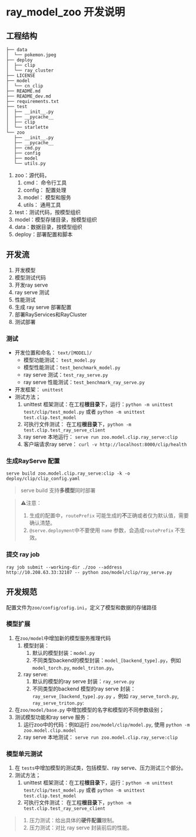 # ray_model_zoo  开发说明

## 工程结构

```text
├── data
│  └── pokemon.jpeg
├── deploy
│  ├── clip
│  └── ray_cluster
├── LICENSE
├── model
│  └── cn_clip
├── README.md
├── README_dev.md
├── requirements.txt
├── test
│  ├── __init__.py
│  ├── __pycache__
│  ├── clip
│  └── starlette
└── zoo
   ├── __init__.py
   ├── __pycache__
   ├── cmd.py
   ├── config
   ├── model
   └── utils.py
```

1. zoo：源代码，
    1. cmd： 命令行工具
    2. config： 配置处理
    3. model： 模型和服务
    4. utils： 通用工具
2. test：测试代码，按模型组织
3. model：模型存储目录，按模型组织
4. data：数据目录，按模型组织
5. deploy：部署配置和脚本

## 开发流

1. 开发模型
2. 模型测试代码
3. 开发ray serve
4. ray serve 测试
5. 性能测试
6. 生成 ray serve 部署配置
7. 部署RayServices和RayCluster
8. 测试部署

### 测试

* 开发位置和命名： `text/[MODEL]/`
    * 模型功能测试： `test_model.py`
    * 模型性能测试：`test_benchmark_model.py`
    * ray serve 测试：`test_ray_serve.py`
    * ray serve 性能测试：`test_benchmark_ray_serve.py`
* 开发框架： `unittest`
* 测试方法；
    1. unittest 框架测试：在工程**根目录**下，运行：`python -m unittest test/clip/test_model.py`
       或者 `python -m unittest test.clip.test_model`
    2. 可执行文件测试： 在工程**根目录**下，`python -m test.clip.test_ray_serve_client`
    3. ray serve 本地运行： `serve run zoo.model.clip.ray_serve:clip`
    4. 客户端请求ray serve： `curl -v http://localhost:8000/clip/health`

### 生成RayServe 配置

`serve build zoo.model.clip.ray_serve:clip -k -o deploy/clip/clip_config.yaml`

> serve build 支持**多模型**同时部署

> ⚠️注意：
> 1. 生成的配置中，`routePrefix` 可能生成的**不**正确或者仅为默认值，需要确认清楚。
> 2. `@serve.deployment`中不要使用 `name` 参数，会造成`routePrefix` 不生效。

### 提交 ray job

```shell
ray job submit --working-dir ./zoo --address  http://10.208.63.33:32107 -- python zoo/model/clip/ray_serve.py
```

## 开发规范

配置文件为`zoo/config/cofig.ini`，定义了模型和数据的存储路径

### 模型扩展

1. 在`zoo/model`中增加新的模型服务推理代码
    1. 模型封装：
        1. 默认的模型封装：`model.py`
        2. 不同类型backend的模型封装：`model_[backend_type].py`，例如 `model_torch.py`, `model_triton.py`。
    2. ray serve:
        1. 默认的模型的ray serve 封装：`ray_serve.py`
        2. 不同类型的backend 模型的ray serve 封装：`ray_serve_[backend_type].py.py`
           ，例如 `ray_serve_torch.py`, `ray_serve_triton.py`:
2. 在`zoo/model/base.py` 中增加模型的名字和模型的不同参数级别；
3. 测试模型功能和ray serve 服务：
    1. 运行zoo中的代码：例如运行 `zoo/model/clip/model.py`, 使用 `python -m zoo.model.clip.model`
    2. ray serve 本地测试： `serve run zoo.model.clip.ray_serve:clip`

### 模型单元测试

1. 在 `tests`中增加模型的测试类，包括模型、ray serve、压力测试三个部分。
2. 测试方法；
    1. unittest 框架测试：在工程**根目录**下，运行：`python -m unittest test/clip/test_model.py`
       或者 `python -m unittest test.clip.test_model`
    2. 可执行文件测试： 在工程**根目录**下，`python -m test.clip.test_ray_serve_client`

> 1. 压力测试：给出具体的**硬件配置**限制。
> 2. 压力测试：对比 ray serve 封装前后的性能。
